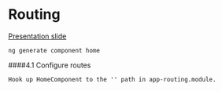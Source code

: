 # Routing
[Presentation slide](http://slides.com/rachnerd/deck-1#/3/50)
```
ng generate component home
```
####4.1 Configure routes
```
Hook up HomeComponent to the '' path in app-routing.module.

```